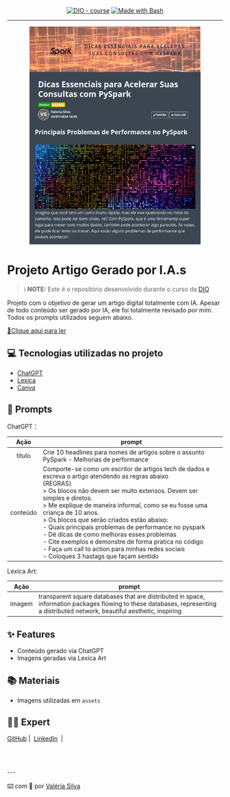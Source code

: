 

<p align="center">
<a href="https://dio.me/"><img src="https://img.shields.io/badge/DIO-Course-28DA77?logo=youtube" alt="DIO - course"></a>
<a href="https://www.gnu.org/software/bash/" title="Go to Bash homepage"><img src="https://img.shields.io/badge/Prompt-Project-blue?logo=gnu-bash&amp;logoColor=white" alt="Made with Bash"></a></p>

-------


<p align="center">
<img 
    src="https://github.com/vvalcristina/prompts-create-article-ia/blob/main/assets/capa_artigo_dio.png"
    width="400"  
/>
</p>

# Projeto Artigo Gerado por I.A.s


 > ℹ️ **NOTE:** Este é o repositório desenvolvido durante o curso da [DIO](https://dio.me)

Projeto com o objetivo de gerar um artigo digital totalmente com IA. Apesar de todo conteúdo ser gerado por IA, ele foi totalmente revisado por mim. Todos os prompts utilizados seguem abaixo.

<a href="https://www.dio.me/articles/dicas-essenciais-para-acelerar-suas-consultas-com-pyspark" title="Leia o artigo aqui"> 📕Clique aqui para ler</a>

## 💻 Tecnologias utilizadas no projeto

- [ChatGPT](https://chat.openai.com/) 
- [Lexica](https://lexica.art/)
- [Canva](https://www.canva.com/)

## 🧠 Prompts


ChatGPT：

|   Ação   | prompt                                                                                                                                                                                                                                  |
| :------: | ---------------------------------------------------------------------------------------------------------------------------------------------------------------------------------------------------------------------------------------- |
|  título  | Crie 10 headlines para nomes de artigos sobre o assunto PySpark - Melhorias de performance                                                                                                        |
| conteúdo | Comporte-se como um escritor de artigos tech de dados e escreva o artigo atendendo as regras abaixo <br>{REGRAS}<br> > Os blocos não devem ser muito extensos. Devem ser simples e diretos.<br> > Me explique de maneira informal, como se eu fosse uma criança de 10 anos.<br> > Os blocos que serão criados estão abaixo:<br> - Quais principais problemas de performance no pyspark<br> - Dê dicas de como melhoras esses problemas<br> - Cite exemplos e demonstre de forma pratica no código<br> - Faça um call to action para minhas redes sociais<br> - Coloques 3 hastags que façam sentido |

Lexica Art: 

|  Ação  | prompt                                                                                 |
| :----: | -------------------------------------------------------------------------------------- |
| imagem |transparent square databases that are distributed in space, information packages flowing to these databases, representing a distributed network, beautiful aesthetic, inspiring |

## ✨ Features

- Conteúdo gerado via ChatGPT
- Imagens geradas via Lexica Art

## 📚 Materiais

- Imagens utilizadas em `assets`


## 👨‍💻 Expert

<p>
    <a href="https://github.com/vvalcristina">
    GitHub</a>&nbsp;|&nbsp;
    <a href="https://www.linkedin.com/in/valeria-cristina/">LinkedIn</a>
&nbsp;|&nbsp;</p>
<br/><br/>
<p>
---

⌨️ com 💜 por [Valéria Silva](https://github.com/vvalcristina)
